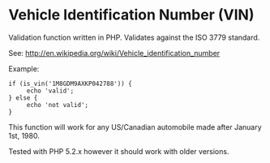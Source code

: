 # Vehicle Identification Number (VIN)

Validation function written in PHP. Validates against the ISO 3779 standard.

See: http://en.wikipedia.org/wiki/Vehicle_identification_number

Example:

```
if (is_vin('1M8GDM9AXKP042788')) {
     echo 'valid';
} else {
     echo 'not valid';
}
```

This function will work for any US/Canadian automobile made after January 1st, 1980.

Tested with PHP 5.2.x however it should work with older versions.
